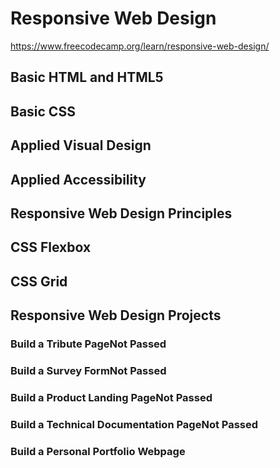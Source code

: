 # Responsive Web Design

https://www.freecodecamp.org/learn/responsive-web-design/

## Basic HTML and HTML5
## Basic CSS
## Applied Visual Design
## Applied Accessibility
## Responsive Web Design Principles
## CSS Flexbox
## CSS Grid
## Responsive Web Design Projects
### Build a Tribute PageNot Passed
### Build a Survey FormNot Passed
### Build a Product Landing PageNot Passed
### Build a Technical Documentation PageNot Passed
### Build a Personal Portfolio Webpage
